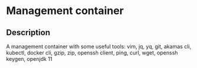 # Management container

## Description

A management container with some useful tools: vim, jq, yq, git, akamas cli, kubectl, docker cli, gzip, zip, openssh client, ping, curl, wget, openssh keygen, openjdk 11
